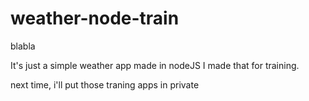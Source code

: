 # weather-node-train

blabla

It's just a simple weather app made in nodeJS
I made that for training.

next time, i'll put those traning apps in private
